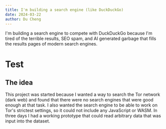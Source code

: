 ```yaml
---
title: I'm building a search engine (like DuckDuckGo)
date: 2024-03-22
author: Du Cheng
---
```

I'm building a search engine to compete with DuckDuckGo because I'm tired of the terrible results, SEO spam, and AI generated garbage that fills the results pages of modern search engines.

# Test
## The idea
This project was started because I wanted a way to search the Tor network (dark web) and found that there were no search engines that were good enough at that task. I also wanted the search engine to be able to work on Tor's strictest settings, so it could not include any JavaScript or WASM.
In three days I had a working prototype that could read arbitrary data that was input into the dataset.

## 